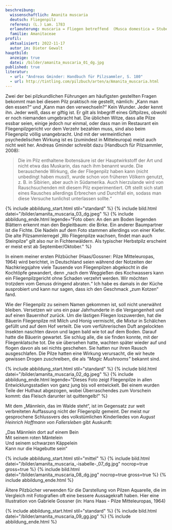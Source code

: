 ```yaml
---
beschreibung:
  wissenschaftlich: Amanita muscaria
  deutsch: Fliegenpilz
  referenz: (L.) Lam. 1783
  erlaeuterung: muscaria = Fliegen betreffend  (Musca domestica = Stubenfliege)
  familie: Amanitaceae
profil:
  aktualisiert: 2022-11-17
  autor_in: Dieter Gewalt
hauptbild:
  anzeige: true
  datei: /bilder/amanita_muscaria_01_dg.jpg
published: true
literatur:
  - url: "Andreas Gminder: Handbuch für Pilzsammler, S. 180"
  - url: http://tintling.com/pilzbuch/arten/a/Amanita_muscaria.html
---
```

Zwei der bei pilzkundlichen Führungen am häufigsten gestellten Fragen bekommt man bei diesem Pilz praktisch nie gestellt, nämlich: „Kann man den essen?“ und „Kann man den verwechseln?“ Kein Wunder. Jeder kennt ihn. Jeder weiß, dass er giftig ist. Er gilt als Inbegriff eines Giftpilzes, obwohl er noch niemanden umgebracht hat. Die üblichen Witze, dass alle Pilze essbar seien, einige jedoch nur einmal, oder dass man im Restaurant ein Fliegenpilzgericht vor dem Verzehr bezahlen muss, sind also beim Fliegenpilz völlig unangebracht. Und mit der vermeintlichen psychedelischen Wirkung ist es (zumindest in Mitteleuropa) meist auch nicht weit her. Andreas Gminder schreibt dazu (Handbuch für Pilzsammler, 2008):

> Die im Pilz enthaltene Ibotensäure ist der Hauptwirkstoff der Art und nicht etwa das Muskarin, das nach ihm benannt wurde. Die berauschende Wirkung, die der Fliegenpilz haben kann (nicht unbedingt haben muss!), wurde schon von früheren Völkern genutzt, z. B. in Sibirien, aber auch in Südamerika. Auch hierzulande wird von Rauschsuchenden mit diesem Pilz experimentiert. Oft stellt sich statt eines Rausches allerdings Erbrechen und Durchfall ein, sodass man diese Versuche tunlichst unterlassen sollte.“

{% include abbildung_start.html stil="standard" %}
{% include bild.html datei="/bilder/amanita_muscaria_03_dg.jpeg" %}
{% include abbildung_ende.html legende="Foto oben: An den am Boden liegenden Blättern erkennt man den Begleitbaum: die Birke. Ein anderer Baumpartner ist die Fichte. Die Nadeln auf dem Foto stammen allerdings von einer Kiefer. Die alte Pilzsammlerregel „Wo Fliegenpilze wachsen, findet man auch Steinpilze“ gilt also nur in Fichtenwäldern. Als typischer Herbstpilz erscheint er meist erst ab September/Oktober." %}

In einem meiner ersten Pilzbücher (Haas/Gossner: Pilze Mitteleuropas, 1964) wird berichtet, in Deutschland seien während der Notzeiten der Nachkriegsjahre viele Tausende von Fliegenpilzen abgekocht in die Kochtöpfe gewandert, denn „nach dem Weggießen des Kochwassers kann ein Fliegenpilzgericht ohne Schaden verzehrt werden. Wir möchten trotzdem vom Genuss dringend abraten.“ Ich habe es damals in der Küche ausprobiert und kann nur sagen, dass ich den Geschmack „zum Kotzen“ fand.

Wie der Fliegenpilz zu seinem Namen gekommen ist, soll nicht unerwähnt bleiben. Versetzen wir uns ein paar Jahrhunderte in die Vergangenheit und auf einen Bauernhof zurück. Um die lästigen Fliegen loszuwerden, hat die Bäuerin Fliegenpilze mit Milch und Honig vermischt, die Mixtur in Schälchen gefüllt und auf dem Hof verteilt. Die vom verführerischen Duft angelockten Insekten naschten davon und lagen bald wie tot auf dem Boden. Darauf hatte die Bäuerin gewartet. Sie schlug alle, die sie finden konnte, mit der Fliegenklatsche tot. Die sie übersehen hatte, wachten später wieder auf und flogen davon als sei nichts geschehen. Sie hatten nur ihren Rausch ausgeschlafen. Die Pilze hatten eine Wirkung verursacht, die wir heute gewissen Drogen zuschreiben, die als *"Magic Mushrooms"* bekannt sind.

{% include abbildung_start.html stil="standard" %}
{% include bild.html datei="/bilder/amanita_muscaria_02_dg.jpeg" %}
{% include abbildung_ende.html legende="Dieses Foto zeigt Fliegenpilze in allen Entwicklungsstadien von ganz jung bis voll entwickelt. Bei einem wurden Teile der Huthaut abgezogen, wobei Überraschendes zum Vorschein kommt: das Fleisch darunter ist quittengelb!" %}

Mit dem „Männlein, das im Walde steht“, ist im Gegensatz zur weit verbreiteten Auffassung nicht der Fliegenpilz gemeint. Der meist nur gesprochene Schlussvers des volkstümlichen Kinderliedes von *August Heinrich Hoffmann von Fallersleben* gibt Auskunft:

„Das Männlein dort auf einem Bein\
Mit seinem roten Mäntelein\
Und seinem schwarzen Käppelein\
Kann nur die Hagebutte sein“

{% include abbildung_start.html stil="mittel" %}
{% include bild.html datei="/bilder/amanita_muscaria_-isabelle-_07_dg.jpg" nocrop=true gross=true %}
{% include bild.html datei="/bilder/amanita_muscaria_08_dg.jpg" nocrop=true gross=true %}
{% include abbildung_ende.html %}

Ältere Pilzbücher verwenden für die Darstellung von Pilzen Aquarelle, die im Vergleich mit Fotografien oft eine bessere Aussagekraft haben. Hier eine Illustration von Gabriele Gossner (in: Hans Haas - Pilze Mitteleuropas, 1964)

{% include abbildung_start.html stil="standard" %}
{% include bild.html datei="/bilder/amanita_muscaria_09_gg.jpg" %}
{% include abbildung_ende.html %}